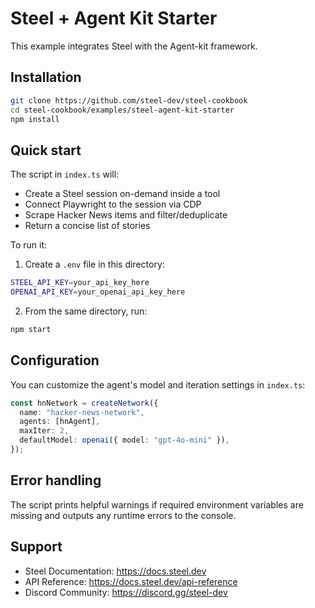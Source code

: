 # Steel + Agent Kit Starter

This example integrates Steel with the Agent-kit framework.

## Installation

```bash
git clone https://github.com/steel-dev/steel-cookbook
cd steel-cookbook/examples/steel-agent-kit-starter
npm install
```

## Quick start

The script in `index.ts` will:

- Create a Steel session on-demand inside a tool
- Connect Playwright to the session via CDP
- Scrape Hacker News items and filter/deduplicate
- Return a concise list of stories

To run it:

1. Create a `.env` file in this directory:

```bash
STEEL_API_KEY=your_api_key_here
OPENAI_API_KEY=your_openai_api_key_here
```

2. From the same directory, run:

```bash
npm start
```

## Configuration

You can customize the agent's model and iteration settings in `index.ts`:

```ts
const hnNetwork = createNetwork({
  name: "hacker-news-network",
  agents: [hnAgent],
  maxIter: 2,
  defaultModel: openai({ model: "gpt-4o-mini" }),
});
```

## Error handling

The script prints helpful warnings if required environment variables are missing and outputs any runtime errors to the console.

## Support

- Steel Documentation: https://docs.steel.dev
- API Reference: https://docs.steel.dev/api-reference
- Discord Community: https://discord.gg/steel-dev
